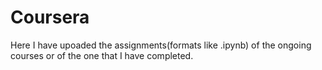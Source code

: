 # Coursera
Here I have upoaded the assignments(formats like .ipynb) of the ongoing courses or of the one that I have completed. 
